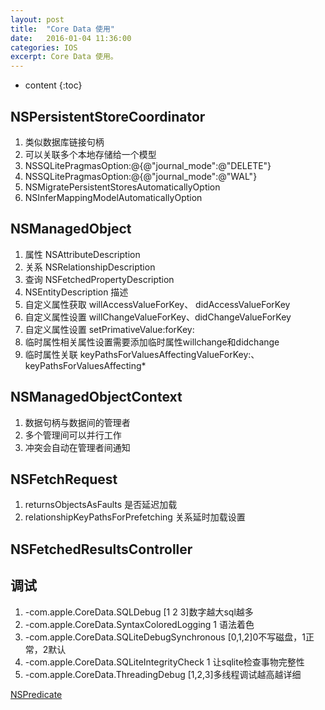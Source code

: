 ```yaml
---
layout: post
title:  "Core Data 使用"
date:   2016-01-04 11:36:00
categories: IOS
excerpt: Core Data 使用。
---
```


* content
{:toc}

## NSPersistentStoreCoordinator
1. 类似数据库链接句柄
2. 可以关联多个本地存储给一个模型
3. NSSQLitePragmasOption:@{@"journal_mode":@"DELETE"}
4. NSSQLitePragmasOption:@{@"journal_mode":@"WAL"}
5. NSMigratePersistentStoresAutomaticallyOption
6. NSInferMappingModelAutomaticallyOption

## NSManagedObject
1. 属性 NSAttributeDescription
2. 关系 NSRelationshipDescription
3. 查询 NSFetchedPropertyDescription
4. NSEntityDescription 描述
5. 自定义属性获取 willAccessValueForKey、 didAccessValueForKey
6. 自定义属性设置 willChangeValueForKey、didChangeValueForKey
7. 自定义属性设置 setPrimativeValue:forKey:
8. 临时属性相关属性设置需要添加临时属性willchange和didchange
9. 临时属性关联 keyPathsForValuesAffectingValueForKey:、keyPathsForValuesAffecting*

## NSManagedObjectContext
1. 数据句柄与数据间的管理者
2. 多个管理间可以并行工作
3. 冲突会自动在管理者间通知

## NSFetchRequest
1. returnsObjectsAsFaults 是否延迟加载
2. relationshipKeyPathsForPrefetching 关系延时加载设置

## NSFetchedResultsController

## 调试
1. -com.apple.CoreData.SQLDebug [1 2 3]数字越大sql越多
2. -com.apple.CoreData.SyntaxColoredLogging 1 语法着色
3. -com.apple.CoreData.SQLiteDebugSynchronous [0,1,2]0不写磁盘，1正常，2默认
4. -com.apple.CoreData.SQLiteIntegrityCheck 1 让sqlite检查事物完整性
5. -com.apple.CoreData.ThreadingDebug [1,2,3]多线程调试越高越详细

[NSPredicate](2015-12-19-Regular.md)